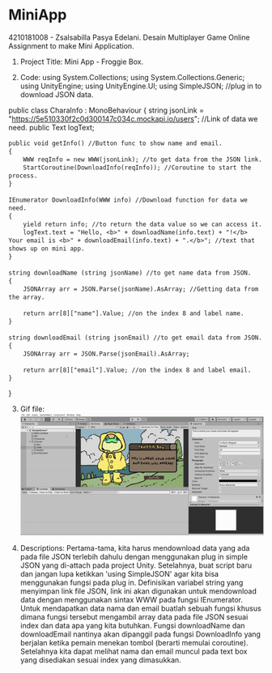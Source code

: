 # MiniApp
4210181008 - Zsalsabilla Pasya Edelani.
Desain Multiplayer Game Online Assignment to make Mini Application.

1. Project Title: Mini App - Froggie Box.

2. Code:
using System.Collections;
using System.Collections.Generic;
using UnityEngine;
using UnityEngine.UI;
using SimpleJSON; //plug in to download JSON data.

public class CharaInfo : MonoBehaviour
{
    string jsonLink = "https://5e510330f2c0d300147c034c.mockapi.io/users"; //Link of data we need.
    public Text logText;

    public void getInfo() //Button func to show name and email.
    {
        WWW reqInfo = new WWW(jsonLink); //to get data from the JSON link.
        StartCoroutine(DownloadInfo(reqInfo)); //Coroutine to start the process.
    }

    IEnumerator DownloadInfo(WWW info) //Download function for data we need.
    {
        yield return info; //to return the data value so we can access it.
        logText.text = "Hello, <b>" + downloadName(info.text) + "!</b> Your email is <b>" + downloadEmail(info.text) + ".</b>"; //text that shows up on mini app.
    }

    string downloadName (string jsonName) //to get name data from JSON.
    {
        JSONArray arr = JSON.Parse(jsonName).AsArray; //Getting data from the array.

        return arr[8]["name"].Value; //on the index 8 and label name.
    }

    string downloadEmail (string jsonEmail) //to get email data from JSON.
    {
        JSONArray arr = JSON.Parse(jsonEmail).AsArray;

        return arr[8]["email"].Value; //on the index 8 and label email.
    }


}

3. Gif file: 
![](4210181008_Zsalsabilla_MiniApp.gif)

4. Descriptions:
Pertama-tama, kita harus mendownload data yang ada pada file JSON terlebih dahulu dengan menggunakan plug in simple JSON yang di-attach pada project Unity.
Setelahnya, buat script baru dan jangan lupa ketikkan 'using SimpleJSON' agar kita bisa menggunakan fungsi pada plug in.
Definisikan variabel string yang menyimpan link file JSON, link ini akan digunakan untuk mendownload data dengan menggunakan sintax WWW pada fungsi IEnumerator.
Untuk mendapatkan data nama dan email buatlah sebuah fungsi khusus dimana fungsi tersebut mengambil array data pada file JSON sesuai index dan data apa yang kita butuhkan.
Fungsi downloadName dan downloadEmail nantinya akan dipanggil pada fungsi DownloadInfo yang berjalan ketika pemain menekan tombol (berarti memulai coroutine).
Setelahnya kita dapat melihat nama dan email muncul pada text box yang disediakan sesuai index yang dimasukkan.
